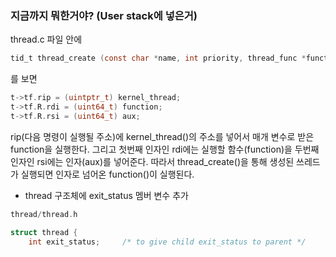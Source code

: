 ### 지금까지 뭐한거야? (User stack에 넣은거)
thread.c 파일 안에 
```c
tid_t thread_create (const char *name, int priority, thread_func *function, void *aux) {}
```
를 보면

```c
t->tf.rip = (uintptr_t) kernel_thread;
t->tf.R.rdi = (uint64_t) function;
t->tf.R.rsi = (uint64_t) aux;
```
rip(다음 명령이 실행될 주소)에 kernel_thread()의 주소를 넣어서 매개 변수로 받은 function을 실행한다.
그리고 첫번째 인자인 rdi에는 실행할 함수(function)을 두번째 인자인 rsi에는 인자(aux)를 넣어준다.
따라서 thread_create()을 통해 생성된 쓰레드가 실행되면 인자로 넘어온 function()이 실행된다.


- thread 구조체에 exit_status 멤버 변수 추가
```c
thread/thread.h

struct thread {
	int exit_status;	 /* to give child exit_status to parent */
```

